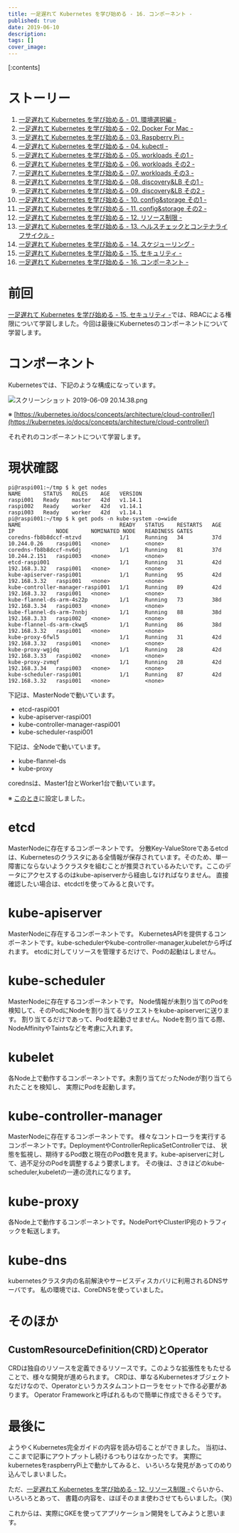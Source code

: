```yaml
---
title: 一足遅れて Kubernetes を学び始める - 16. コンポーネント -
published: true
date: 2019-06-10
description: 
tags: []
cover_image: 
---
```


[:contents]

# ストーリー
1. [一足遅れて Kubernetes を学び始める - 01. 環境選択編 -](./start_the_learning_kubernetes_01.md)
1. [一足遅れて Kubernetes を学び始める - 02. Docker For Mac -](./start_the_learning_kubernetes_02.md)
1. [一足遅れて Kubernetes を学び始める - 03. Raspberry Pi -](./start_the_learning_kubernetes_03.md)
1. [一足遅れて Kubernetes を学び始める - 04. kubectl -](./start_the_learning_kubernetes_04.md)
1. [一足遅れて Kubernetes を学び始める - 05. workloads その1 -](./start_the_learning_kubernetes_05.md)
1. [一足遅れて Kubernetes を学び始める - 06. workloads その2 -](./start_the_learning_kubernetes_06.md)
1. [一足遅れて Kubernetes を学び始める - 07. workloads その3 -](./start_the_learning_kubernetes_07.md)
1. [一足遅れて Kubernetes を学び始める - 08. discovery&LB その1 -](./start_the_learning_kubernetes_08.md)
1. [一足遅れて Kubernetes を学び始める - 09. discovery&LB その2 -](./start_the_learning_kubernetes_09.md)
1. [一足遅れて Kubernetes を学び始める - 10. config&storage その1 -](./start_the_learning_kubernetes_10.md)
1. [一足遅れて Kubernetes を学び始める - 11. config&storage その2 -](./start_the_learning_kubernetes_11.md)
1. [一足遅れて Kubernetes を学び始める - 12. リソース制限 -](./start_the_learning_kubernetes_12.md)
1. [一足遅れて Kubernetes を学び始める - 13. ヘルスチェックとコンテナライフサイクル -](./start_the_learning_kubernetes_13.md)
1. [一足遅れて Kubernetes を学び始める - 14. スケジューリング -](./start_the_learning_kubernetes_14.md)
1. [一足遅れて Kubernetes を学び始める - 15. セキュリティ -](./start_the_learning_kubernetes_15.md)
1. [一足遅れて Kubernetes を学び始める - 16. コンポーネント -](./start_the_learning_kubernetes_16.md)

# 前回
[一足遅れて Kubernetes を学び始める - 15. セキュリティ -](./start_the_learning_kubernetes_15.md)では、RBACによる権限について学習しました。今回は最後にKubernetesのコンポーネントについて学習します。

# コンポーネント
Kubernetesでは、下記のような構成になっています。

![スクリーンショット 2019-06-09 20.14.38.png](https://qiita-image-store.s3.ap-northeast-1.amazonaws.com/0/143813/6d1c59bc-937a-6a5f-91d4-cb0dadd46e2a.png)

※ [https://kubernetes.io/docs/concepts/architecture/cloud-controller/](https://kubernetes.io/docs/concepts/architecture/cloud-controller/)

それぞれのコンポーネントについて学習します。

# 現状確認

```shell
pi@raspi001:~/tmp $ k get nodes
NAME       STATUS   ROLES    AGE   VERSION
raspi001   Ready    master   42d   v1.14.1
raspi002   Ready    worker   42d   v1.14.1
raspi003   Ready    worker   42d   v1.14.1
pi@raspi001:~/tmp $ k get pods -n kube-system -o=wide
NAME                               READY   STATUS    RESTARTS   AGE   IP             NODE       NOMINATED NODE   READINESS GATES
coredns-fb8b8dccf-mtzvd            1/1     Running   34         37d   10.244.0.26    raspi001   <none>           <none>
coredns-fb8b8dccf-nv6dj            1/1     Running   81         37d   10.244.2.151   raspi003   <none>           <none>
etcd-raspi001                      1/1     Running   31         42d   192.168.3.32   raspi001   <none>           <none>
kube-apiserver-raspi001            1/1     Running   95         42d   192.168.3.32   raspi001   <none>           <none>
kube-controller-manager-raspi001   1/1     Running   89         42d   192.168.3.32   raspi001   <none>           <none>
kube-flannel-ds-arm-4s22p          1/1     Running   73         38d   192.168.3.34   raspi003   <none>           <none>
kube-flannel-ds-arm-7nnbj          1/1     Running   88         38d   192.168.3.33   raspi002   <none>           <none>
kube-flannel-ds-arm-ckwq5          1/1     Running   86         38d   192.168.3.32   raspi001   <none>           <none>
kube-proxy-6fwl5                   1/1     Running   31         42d   192.168.3.32   raspi001   <none>           <none>
kube-proxy-wgjdq                   1/1     Running   28         42d   192.168.3.33   raspi002   <none>           <none>
kube-proxy-zvmqf                   1/1     Running   28         42d   192.168.3.34   raspi003   <none>           <none>
kube-scheduler-raspi001            1/1     Running   87         42d   192.168.3.32   raspi001   <none>           <none>
```

下記は、MasterNodeで動いています。

* etcd-raspi001
* kube-apiserver-raspi001
* kube-controller-manager-raspi001
* kube-scheduler-raspi001

下記は、全Nodeで動いています。

* kube-flannel-ds
* kube-proxy

corednsは、Master1台とWorker1台で動いています。 

※ [このとき](./start_the_learning_kubernetes_03.md)に設定しました。

# etcd
MasterNodeに存在するコンポーネントです。
分散Key-ValueStoreであるetcdは、Kubernetesのクラスタにある全情報が保存されています。そのため、単一障害にならないようクラスタを組むことが推奨されているみたいです。ここのデータにアクセスするのはkube-apiserverから経由しなければなりません。
直接確認したい場合は、etcdctlを使ってみると良いです。

# kube-apiserver
MasterNodeに存在するコンポーネントです。
KubernetesAPIを提供するコンポーネントです。kube-schedulerやkube-controller-manager,kubeletから呼ばれます。
etcdに対してリソースを管理するだけで、Podの起動はしません。

# kube-scheduler
MasterNodeに存在するコンポーネントです。
Node情報が未割り当てのPodを検知して、そのPodにNodeを割り当てるリクエストをkube-apiserverに送ります。
割り当てるだけであって、Podを起動させません。Nodeを割り当てる際、NodeAffinityやTaintsなどを考慮に入れます。

# kubelet
各Node上で動作するコンポーネントです。未割り当てだったNodeが割り当てられたことを検知し、
実際にPodを起動します。

# kube-controller-manager
MasterNodeに存在するコンポーネントです。
様々なコントローラを実行するコンポーネントです。DeploymentやControllerReplicaSetControllerでは、
状態を監視し、期待するPod数と現在のPod数を見ます。kube-apiserverに対して、過不足分のPodを調整するよう要求します。
その後は、さきほどのkube-scheduler,kubeletの一連の流れになります。

# kube-proxy
各Node上で動作するコンポーネントです。NodePortやClusterIP宛のトラフィックを転送します。

# kube-dns
kubernetesクラスタ内の名前解決やサービスディスカバリに利用されるDNSサーバです。
私の環境では、CoreDNSを使っていました。

# そのほか
## CustomResourceDefinition(CRD)とOperator
CRDは独自のリソースを定義できるリソースです。このような拡張性をもたせることで、様々な開発が進められます。
CRDは、単なるKubernetesオブジェクトなだけなので、Operatorというカスタムコントローラをセットで作る必要があります。
Operator Frameworkと呼ばれるもので簡単に作成できるそうです。

# 最後に
ようやくKubernetes完全ガイドの内容を読み切ることができました。
当初は、ここまで記事にアウトプットし続けるつもりはなかったです。
実際にkubernetesをraspberryPi上で動かしてみると、
いろいろな発見があってのめり込んでしまいました。

ただ、[一足遅れて Kubernetes を学び始める - 12. リソース制限 -](./start_the_learning_kubernetes_12.md)ぐらいから、いろいろとあって、
書籍の内容を、ほぼそのまま使わさせてもらいました。（笑)

これからは、実際にGKEを使ってアプリケーション開発をしてみようと思います。
